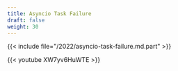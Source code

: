 ```yaml
---
title: Asyncio Task Failure
draft: false
weight: 30
---
```


{{< include file="/2022/asyncio-task-failure.md.part" >}}

{{< youtube XW7yv6HuWTE >}}
